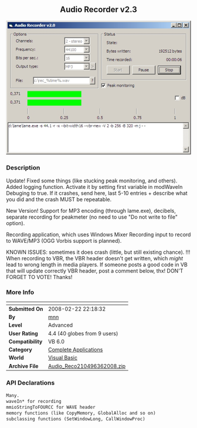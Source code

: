 ﻿<div align="center">

## Audio Recorder v2\.3

<img src="PIC2008281829598675.jpg">
</div>

### Description

Update! Fixed some things (like stucking peak monitoring, and others). Added logging function. Activate it by setting first variable in modWaveIn Debuging to true. If it crashes, send here, last 5-10 entries + describe what you did and the crash MUST be repeatable.

New Version! Support for MP3 encoding (through lame.exe), decibels, separate recording for peakmeter (no need to use "Do not write to file" option).

Recording application, which uses Windows Mixer Recording input to record to WAVE/MP3 (OGG Vorbis support is planned).

KNOWN ISSUES: sometimes it does crash (little, but still existing chance). !!! When recording to VBR, the VBR header doesn't get written, which _might_ lead to wrong length in media players. If someone posts a good code in VB that will update correctly VBR header, post a comment below, thx! DON'T FORGET TO VOTE! Thanks!
 
### More Info
 


<span>             |<span>
---                |---
**Submitted On**   |2008-02-22 22:18:32
**By**             |[mnn](https://github.com/Planet-Source-Code/PSCIndex/blob/master/ByAuthor/mnn.md)
**Level**          |Advanced
**User Rating**    |4.4 (40 globes from 9 users)
**Compatibility**  |VB 6\.0
**Category**       |[Complete Applications](https://github.com/Planet-Source-Code/PSCIndex/blob/master/ByCategory/complete-applications__1-27.md)
**World**          |[Visual Basic](https://github.com/Planet-Source-Code/PSCIndex/blob/master/ByWorld/visual-basic.md)
**Archive File**   |[Audio\_Reco210496362008\.zip](https://github.com/Planet-Source-Code/mnn-audio-recorder-v2-3__1-70064/archive/master.zip)

### API Declarations

```
Many.
waveIn* for recording
mmioStringToFOURCC for WAVE header
memory functions (like CopyMemory, GlobalAlloc and so on)
subclassing functions (SetWindowLong, CallWindowProc)
```





